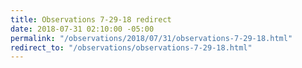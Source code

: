 ```yaml
---
title: Observations 7-29-18 redirect
date: 2018-07-31 02:10:00 -05:00
permalink: "/observations/2018/07/31/observations-7-29-18.html"
redirect_to: "/observations/observations-7-29-18.html"
---
```


